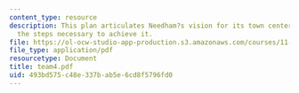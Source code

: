 ```yaml
---
content_type: resource
description: This plan articulates Needham?s vision for its town center and demonstrates
  the steps necessary to achieve it.
file: https://ol-ocw-studio-app-production.s3.amazonaws.com/courses/11-360-community-growth-and-land-use-planning-fall-2003/493bd575c48e337bab5e6cd8f5796fd0_team4.pdf
file_type: application/pdf
resourcetype: Document
title: team4.pdf
uid: 493bd575-c48e-337b-ab5e-6cd8f5796fd0
---
```

